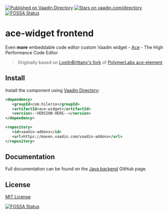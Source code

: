 [![Published on Vaadin  Directory](https://img.shields.io/badge/Vaadin%20Directory-published-00b4f0.svg)](https://vaadin.com/directory/component/ace-widget1)
[![Stars on vaadin.com/directory](https://img.shields.io/vaadin-directory/star/ace-widget1.svg)](https://vaadin.com/directory/component/ace-widget1)
[![FOSSA Status](https://app.fossa.com/api/projects/git%2Bgithub.com%2FF0rce%2Face-widget.svg?type=shield)](https://app.fossa.com/projects/git%2Bgithub.com%2FF0rce%2Face-widget?ref=badge_shield)
# ace-widget frontend #

Even <strong>more</strong> embeddable code editor
custom Vaadin widget - [Ace](http://ace.c9.io/) - The High Performance Code Editor

> Originally based on [LostInBrittany's fork](https://github.com/LostInBrittany/ace-widget)
> of [PolymerLabs ace-element](https://github.com/PolymerLabs/ace-element)


## Install

Install the component using [Vaadin Directory](https://vaadin.com/directory/component/ace-widget1):

```xml
<dependency>
   <groupId>com.hilerio</groupId>
   <artifactId>ace-widget</artifactId>
   <version>--VERSION HERE--</version>
</dependency>

<repository>
   <id>vaadin-addons</id>
   <url>https://maven.vaadin.com/vaadin-addons</url>
</repository>
```


## Documentation

Full documentation can be found on the [Java backend](https://github.com/Sergio70/AceEditorV14) GitHub page.


## License

[MIT License](http://opensource.org/licenses/MIT)


[![FOSSA Status](https://app.fossa.com/api/projects/git%2Bgithub.com%2FF0rce%2Face-widget.svg?type=large)](https://app.fossa.com/projects/git%2Bgithub.com%2FF0rce%2Face-widget?ref=badge_large)
